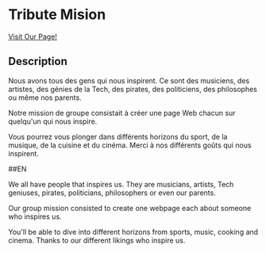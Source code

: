 # Tribute Mision

[Visit Our Page!](https://sylvaindurant.github.io/Tribute/)

## Description

Nous avons tous des gens qui nous inspirent. Ce sont des musiciens, des artistes, des génies de la Tech, des pirates, des politiciens, des philosophes ou même nos parents.

Notre mission de groupe consistait à créer une page Web chacun sur quelqu'un qui nous inspire.

Vous pourrez vous plonger dans différents horizons du sport, de la musique, de la cuisine et du cinéma. Merci à nos différents goûts qui nous inspirent.

##EN

We all have people that inspires us. They are musicians, artists, Tech geniuses, pirates, politicians, philosophers or even our parents.

Our group mission consisted to create one webpage each about someone who inspires us.

You'll be able to dive into different horizons from sports, music, cooking and cinema. Thanks to our different likings who inspire us.
